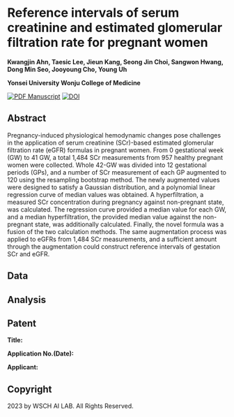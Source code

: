 # Reference intervals of serum creatinine and estimated glomerular filtration rate for pregnant women

**Kwangjin Ahn, Taesic Lee, Jieun Kang, Seong Jin Choi, Sangwon Hwang, Dong Min Seo, Jooyoung Cho, Young Uh**

**Yonsei University Wonju College of Medicine**

[![PDF Manuscript](https://img.shields.io/badge/manuscript-PDF-blue.svg)](https://#)
[![DOI](https://img.shields.io/badge/DOI-10.2196/29331-blue.svg)](#)

<!-- ![Python](https://img.shields.io/badge/-Python-3670A0?logo=python&logoColor=ffdd54)
![R](https://img.shields.io/badge/r-%23276DC3.svg?logo=r&logoColor=white) -->

## Abstract
Pregnancy-induced physiological hemodynamic changes pose challenges in the application of serum creatinine (SCr)-based estimated glomerular filtration rate (eGFR) formulas in pregnant women. From 0 gestational week (GW) to 41 GW, a total 1,484 SCr measurements from 957 healthy pregnant women were collected. Whole 42-GW was divided into 12 gestational periods (GPs), and a number of SCr measurement of each GP augmented to 120 using the resampling bootstrap method. The newly augmented values were designed to satisfy a Gaussian distribution, and a polynomial linear regression curve of median values was obtained. A hyperfiltration, a measured SCr concentration during pregnancy against non-pregnant state, was calculated. The regression curve provided a median value for each GW, and a median hyperfiltration, the provided median value against the non-pregnant state, was additionally calculated. Finally, the novel formula was a fusion of the two calculation methods. The same augmentation process was applied to eGFRs from 1,484 SCr measurements, and a sufficient amount through the augmentation could construct reference intervals of gestation SCr and eGFR. 

## Data

## Analysis

## Patent
**Title:** 

**Application No.(Date):** 

**Applicant:**

## Copyright
2023 by WSCH AI LAB. All Rights Reserved.
